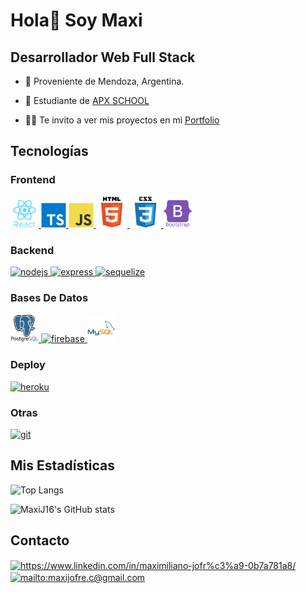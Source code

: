 <h1 align="left">Hola👋 Soy Maxi</h1>
<h2 align="left">Desarrollador Web Full Stack </h2>

- 🍇 Proveniente de Mendoza, Argentina.

- 📖 Estudiante de [APX SCHOOL](https://apx.school)

- 👨‍💻 Te invito a ver mis proyectos en mi [Portfolio](https://maxij16.github.io/desafio-m4/)

<h2 align="left">Tecnologías</h2>

<h3 align="left">Frontend</h3>

<p align="left"> 
<a href="https://reactjs.org/" target="_blank" rel="noreferrer"> <img src="https://raw.githubusercontent.com/devicons/devicon/master/icons/react/react-original-wordmark.svg" alt="react" width="45" height="45"/>  </a>
<a href="https://www.typescriptlang.org/" target="_blank" rel="noreferrer"> <img src="https://raw.githubusercontent.com/devicons/devicon/master/icons/typescript/typescript-original.svg" alt="typescript" width="40" height="40"/> </a>
<a href="https://developer.mozilla.org/en-US/docs/Web/JavaScript" target="_blank" rel="noreferrer"> <img src="https://raw.githubusercontent.com/devicons/devicon/master/icons/javascript/javascript-original.svg" alt="javascript" width="40" height="40"/> </a>
<a href="https://www.w3.org/html/" target="_blank" rel="noreferrer"> <img src="https://raw.githubusercontent.com/devicons/devicon/master/icons/html5/html5-original-wordmark.svg" alt="html5" width="50" height="50"/> </a>
<a href="https://www.w3schools.com/css/" target="_blank" rel="noreferrer"> <img src="https://raw.githubusercontent.com/devicons/devicon/master/icons/css3/css3-original-wordmark.svg" alt="css3" width="50" height="50"/> </a>
<a href="https://getbootstrap.com" target="_blank" rel="noreferrer"> <img src="https://raw.githubusercontent.com/devicons/devicon/master/icons/bootstrap/bootstrap-plain-wordmark.svg" alt="bootstrap" width="45" height="45"/> </a>
</p>


<h3 align="left">Backend</h3>

<p align="left"> 
<a href="https://nodejs.org" target="_blank" rel="noreferrer"> <img src="https://cdn.jsdelivr.net/gh/devicons/devicon/icons/nodejs/nodejs-original.svg" alt="nodejs" width="45" height="45"/> </a>
<a href="https://expressjs.com" target="_blank" rel="noreferrer"> <img src="https://cdn.jsdelivr.net/gh/devicons/devicon/icons/express/express-original.svg" alt="express" width="45" height="45"/> </a>
<a href="https://sequelize.com" target="_blank" rel="noreferrer"> <img src="https://cdn.jsdelivr.net/gh/devicons/devicon/icons/sequelize/sequelize-original.svg" alt="sequelize" width="45" height="45"/> </a>
</p>

<h3 align="left">Bases De Datos</h3>

<p align="left"> 
<a href="https://www.postgresql.org" target="_blank" rel="noreferrer"> <img src="https://raw.githubusercontent.com/devicons/devicon/master/icons/postgresql/postgresql-original-wordmark.svg" alt="postgresql" width="45" height="45"/> </a>
<a href="https://firebase.google.com/" target="_blank" rel="noreferrer"> <img src="https://www.vectorlogo.zone/logos/firebase/firebase-icon.svg" alt="firebase" width="45" height="45"/> </a> 
<a href="https://www.mysql.com/" target="_blank" rel="noreferrer"> <img src="https://raw.githubusercontent.com/devicons/devicon/master/icons/mysql/mysql-original-wordmark.svg" alt="mysql" width="45" height="45"/> </a> 
</p>

<h3 align="left">Deploy</h3>

<p align="left"> 
<a href="https://heroku.com" target="_blank" rel="noreferrer"> <img src="https://www.vectorlogo.zone/logos/heroku/heroku-icon.svg" alt="heroku" width="45" height="45"/> </a> 
</p>
 
<h3 align="left">Otras</h3>
<p>
<a href="https://git-scm.com/" target="_blank" rel="noreferrer"> <img src="https://www.vectorlogo.zone/logos/git-scm/git-scm-icon.svg" alt="git" width="45" height="45"/> </a>
</p>


<h2 align="left">Mis Estadísticas</h2>

![Top Langs](https://github-readme-stats.vercel.app/api/top-langs/?username=MaxiJ16&layout=compact&theme=dark)

![MaxiJ16's GitHub stats](https://github-readme-stats.vercel.app/api?username=MaxiJ16&show_icons=true&theme=dark)


<h2 align="left">Contacto</h2>
<p align="left">
<a href="https://linkedin.com/in/https://www.linkedin.com/in/maximiliano-jofr%c3%a9-0b7a781a8/" target="blank"><img align="center" src="https://raw.githubusercontent.com/rahuldkjain/github-profile-readme-generator/master/src/images/icons/Social/linked-in-alt.svg" alt="https://www.linkedin.com/in/maximiliano-jofr%c3%a9-0b7a781a8/" height="30" width="40" />   </a>
<a href="mailto:maxijofre.c@gmail.com" target="blank"><img align="center" src="https://upload.wikimedia.org/wikipedia/commons/thumb/7/7e/Gmail_icon_%282020%29.svg/1280px-Gmail_icon_%282020%29.svg.png" alt="mailto:maxijofre.c@gmail.com" height="30" width="36"/> </a>
</p>

